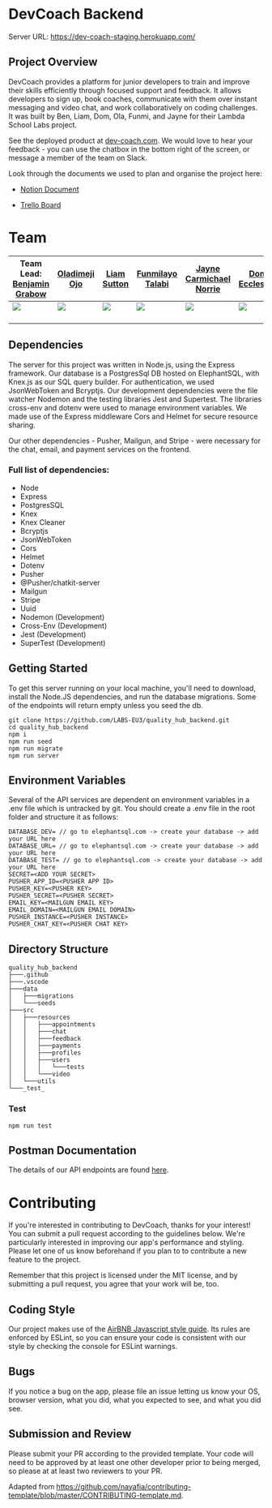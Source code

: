 # DevCoach Backend

Server URL: https://dev-coach-staging.herokuapp.com/

## Project Overview

DevCoach provides a platform for junior developers to train and improve their skills efficiently through focused support and feedback. It allows developers to sign up, book coaches, communicate with them over instant messaging and video chat, and work collaboratively on coding challenges. It was built by Ben, Liam, Dom, Ola, Funmi, and Jayne for their Lambda School Labs project.

See the deployed product at [dev-coach.com](https://www.dev-coach.com). We would love to hear your feedback - you can use the chatbox in the bottom right of the screen, or message a member of the team on Slack.

Look through the documents we used to plan and organise the project here:

- [Notion Document](https://www.notion.so/EU3-QualityHub-503a434aa6b4425595d2b4fa03a1d406)

- [Trello Board](https://trello.com/b/SlF9gway/quality-hub)

# Team
Team Lead: [Benjamin Grabow](https://github.com/BenjaminGrabow) | [Oladimeji Ojo](https://github.com/ojokure)  | [Liam Sutton](https://github.com/curm90) | [Funmilayo Talabi](https://github.com/Funmi7)| [Jayne Carmichael Norrie](https://github.com/jaynecn) | [Dom Eccleston](https://github.com/domeccleston)<br>
| --- | --- | --- | --- | --- | --- |
[<img src="https://ca.slack-edge.com/T4JUEB3ME-UGG6CMVMJ-f9508210bec6-512" />](https://github.com/benjamingrabow) | [<img src="https://ca.slack-edge.com/T4JUEB3ME-ULN0Q2CBC-cd4e7fdb68ec-512" />](https://github.com/ojokure) | [<img src="https://ca.slack-edge.com/T4JUEB3ME-ULW2F383A-7d224505b235-512" />](https://github.com/curm90) | [<img src="https://ca.slack-edge.com/T4JUEB3ME-ULVUWMC13-9917d69cee28-512" />](https://github.com/funmi7) | [<img src="https://ca.slack-edge.com/T4JUEB3ME-UF3TL8CLS-45731806fd60-512" />](https://github.com/jaynecn) | [<img src="https://ca.slack-edge.com/T4JUEB3ME-ULXH09K8X-gaec6ed8a28c-512" />](https://github.com/domeccleston)
[<img src="https://github.com/favicon.ico" width="15" />](https://github.com/benjamingrabow) | [<img src="https://github.com/favicon.ico" width="15">](https://github.com/ojokure) | [<img src="https://github.com/favicon.ico" width="15" >](https://github.com/curm90) | [<img src="https://github.com/favicon.ico" width="15" />](https://github.com/funmi7) | [<img src="https://github.com/favicon.ico" width="15" />](https://github.com/jaynecn) | [<img src="https://github.com/favicon.ico" width="15" />](https://github.com/domeccleston)

## Dependencies

The server for this project was written in Node.js, using the Express framework. Our database is a PostgresSql DB hosted on ElephantSQL, with Knex.js as our SQL query builder. For authentication, we used JsonWebToken and Bcryptjs. Our development dependencies were the file watcher Nodemon and the testing libraries Jest and Supertest. The libraries cross-env and dotenv were used to manage environment variables. We made use of the Express middleware Cors and Helmet for secure resource sharing.

Our other dependencies - Pusher, Mailgun, and Stripe - were necessary for the chat, email, and payment services on the frontend.

### Full list of dependencies:

- Node
- Express
- PostgresSQL
- Knex
- Knex Cleaner
- Bcryptjs
- JsonWebToken
- Cors
- Helmet
- Dotenv
- Pusher
- @Pusher/chatkit-server
- Mailgun
- Stripe
- Uuid
- Nodemon (Development)
- Cross-Env (Development)
- Jest (Development)
- SuperTest (Development)


## Getting Started

To get this server running on your local machine, you'll need to download, install the Node.JS dependencies, and run the database migrations. Some of the endpoints will return empty unless you seed the db.

```
git clone https://github.com/LABS-EU3/quality_hub_backend.git
cd quality_hub_backend
npm i
npm run seed
npm run migrate
npm run server
```
## Environment Variables

Several of the API services are dependent on environment variables in a .env file which is untracked by git. You should create a .env file in the root folder and structure it as follows:

```
DATABASE_DEV= // go to elephantsql.com -> create your database -> add your URL here
DATABASE_URL= // go to elephantsql.com -> create your database -> add your URL here
DATABASE_TEST= // go to elephantsql.com -> create your database -> add your URL here
SECRET=<ADD YOUR SECRET>
PUSHER_APP_ID=<PUSHER APP ID>
PUSHER_KEY=<PUSHER KEY>
PUSHER_SECRET=<PUSHER SECRET>
EMAIL_KEY=<MAILGUN EMAIL KEY>
EMAIL_DOMAIN=<MAILGUN EMAIL DOMAIN>
PUSHER_INSTANCE=<PUSHER INSTANCE>
PUSHER_CHAT_KEY=<PUSHER CHAT KEY>
```

## Directory Structure
```
quality_hub_backend
├───.github
├───.vscode
├───data
│   ├───migrations
│   └───seeds
├───src
│   ├───resources
│   │   ├───appointments
│   │   ├───chat
│   │   ├───feedback
│   │   ├───payments
│   │   ├───profiles
│   │   ├───users
│   │   │   └───tests
│   │   └───video
│   └───utils
└───_test_
```

### Test

`npm run test`

## Postman Documentation

The details of our API endpoints are found [here](https://documenter.getpostman.com/view/8698539/SWEE1vA3?version=latest). 

# Contributing

If you're interested in contributing to DevCoach, thanks for your interest! You can submit a pull request according to the guidelines below. We're particularly interested in improving our app's performance and styling. Please let one of us know beforehand if you plan to to contribute a new feature to the project.

Remember that this project is licensed under the MIT license, and by submitting a pull request, you agree that your work will be, too.

## Coding Style

Our project makes use of the [AirBNB Javascript style guide](https://github.com/airbnb/javascript). Its rules are enforced by ESLint, so you can ensure your code is consistent with our style by checking the console for ESLint warnings.

## Bugs

If you notice a bug on the app, please file an issue letting us know your OS, browser version, what you did, what you expected to see, and what you did see. 

## Submission and Review

Please submit your PR according to the provided template. Your code will need to be approved by at least one other developer prior to being merged, so please at at least two reviewers to your PR.

Adapted from https://github.com/nayafia/contributing-template/blob/master/CONTRIBUTING-template.md.
